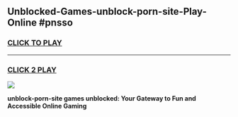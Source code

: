 
## Unblocked-Games-unblock-porn-site-Play-Online #pnsso
<h3>
<a href="https://news.freeplayer.one?title=unblock-porn-site&ref=3">CLICK TO PLAY</a></h3>
<hr>

<h3>
<a href="https://news.freeplayer.one?title=unblock-porn-site&ref=3">CLICK 2 PLAY</a>
  
</h3>

<a href="https://news.freeplayer.one?title=unblock-porn-site&ref=3"><img src="https://clearcache.store/games.png"></a>


**unblock-porn-site games unblocked: Your Gateway to Fun and Accessible Online Gaming**
